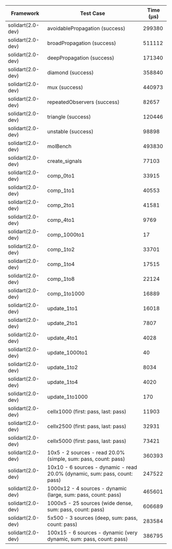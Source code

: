 | Framework | Test Case | Time (μs) |
| --- | --- | --- |
| solidart(2.0-dev) | avoidablePropagation (success) | 299380 |
| solidart(2.0-dev) | broadPropagation (success) | 511112 |
| solidart(2.0-dev) | deepPropagation (success) | 171340 |
| solidart(2.0-dev) | diamond (success) | 358840 |
| solidart(2.0-dev) | mux (success) | 440973 |
| solidart(2.0-dev) | repeatedObservers (success) | 82657 |
| solidart(2.0-dev) | triangle (success) | 120446 |
| solidart(2.0-dev) | unstable (success) | 98898 |
| solidart(2.0-dev) | molBench | 493830 |
| solidart(2.0-dev) | create_signals | 77103 |
| solidart(2.0-dev) | comp_0to1 | 33915 |
| solidart(2.0-dev) | comp_1to1 | 40553 |
| solidart(2.0-dev) | comp_2to1 | 41581 |
| solidart(2.0-dev) | comp_4to1 | 9769 |
| solidart(2.0-dev) | comp_1000to1 | 17 |
| solidart(2.0-dev) | comp_1to2 | 33701 |
| solidart(2.0-dev) | comp_1to4 | 17515 |
| solidart(2.0-dev) | comp_1to8 | 22124 |
| solidart(2.0-dev) | comp_1to1000 | 16889 |
| solidart(2.0-dev) | update_1to1 | 16018 |
| solidart(2.0-dev) | update_2to1 | 7807 |
| solidart(2.0-dev) | update_4to1 | 4028 |
| solidart(2.0-dev) | update_1000to1 | 40 |
| solidart(2.0-dev) | update_1to2 | 8034 |
| solidart(2.0-dev) | update_1to4 | 4020 |
| solidart(2.0-dev) | update_1to1000 | 170 |
| solidart(2.0-dev) | cellx1000 (first: pass, last: pass) | 11903 |
| solidart(2.0-dev) | cellx2500 (first: pass, last: pass) | 32931 |
| solidart(2.0-dev) | cellx5000 (first: pass, last: pass) | 73421 |
| solidart(2.0-dev) | 10x5 - 2 sources - read 20.0% (simple, sum: pass, count: pass) | 360393 |
| solidart(2.0-dev) | 10x10 - 6 sources - dynamic - read 20.0% (dynamic, sum: pass, count: pass) | 247522 |
| solidart(2.0-dev) | 1000x12 - 4 sources - dynamic (large, sum: pass, count: pass) | 465601 |
| solidart(2.0-dev) | 1000x5 - 25 sources (wide dense, sum: pass, count: pass) | 606689 |
| solidart(2.0-dev) | 5x500 - 3 sources (deep, sum: pass, count: pass) | 283584 |
| solidart(2.0-dev) | 100x15 - 6 sources - dynamic (very dynamic, sum: pass, count: pass) | 386795 |
